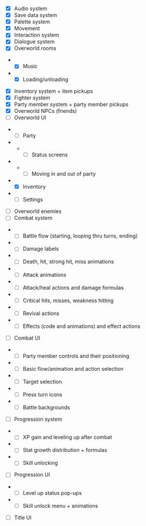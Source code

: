 - [x] Audio system
- [x] Save data system
- [x] Palette system
- [x] Movement
- [x] Interaction system
- [x] Dialogue system
- [x] Overworld rooms
- - [x] Music
- - [x] Loading/unloading
- [x] Inventory system + item pickups
- [x] Fighter system
- [x] Party member system + party member pickups
- [x] Overworld NPCs (friends)
- [ ] Overworld UI
- - [ ] Party
- - - [ ] Status screens
- - - [ ] Moving in and out of party
- - [x] Inventory
- - [ ] Settings
- [ ] Overworld enemies
- [ ] Combat system
- - [ ] Battle flow (starting, looping thru turns, ending)
- - [ ] Damage labels
- - [ ] Death, hit, strong hit, miss animations
- - [ ] Attack animations
- - [ ] Attack/heal actions and damage formulas
- - [ ] Critical hits, misses, weakness hitting
- - [ ] Revival actions
- - [ ] Effects (code and animations) and effect actions
- [ ] Combat UI
- - [ ] Party member controls and their positioning
- - [ ] Basic flow/animation and action selection
- - [ ] Target selection
- - [ ] Press turn icons
- - [ ] Battle backgrounds
- [ ] Progression system
- - [ ] XP gain and leveling up after combat
- - [ ] Stat growth distribution + formulas
- - [ ] Skill unlocking
- [ ] Progression UI
- - [ ] Level up status pop-ups
- - [ ] Skill unlock menu + animations
- [ ] Title UI